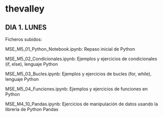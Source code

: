 # thevalley

## DIA 1. LUNES

Ficheros subidos:

MSE_M5_01_Python_Notebook.ipynb: Repaso inicial de Python

MSE_M5_02_Condicionales.ipynb: Ejemplos y ejercicios de condicionales (if, else), lenguaje Python

MSE_M5_03_Bucles.ipynb: Ejemplos y ejercicios de bucles (for, while), lenguaje Python

MSE_M5_04_Funciones.ipynb: Ejemplos y ejercicios de funciones en Python

MSE_M4_10_Pandas.ipynb: Ejercicios de manipulación de datos usando la librería de Python Pandas
